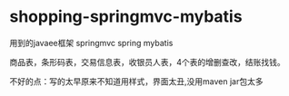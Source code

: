 # shopping-springmvc-mybatis

用到的javaee框架 springmvc spring mybatis 

 商品表，条形码表，交易信息表，收银员人表，4个表的增删查改，结账找钱。
 
不好的点：写的太早原来不知道用样式，界面太丑,没用maven jar包太多
